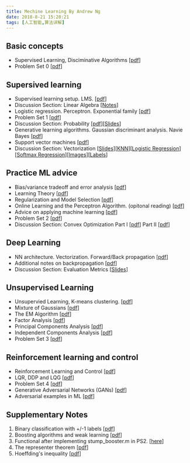 ```yaml
---
title: Mechine Learning By Andrew Ng
date: 2018-8-21 15:28:21
tags: [人工智能,算法详解]
---
```


## Basic concepts

- Supervised Learning, Disciminative Algorithms [[pdf](class-notes/cs229-notes1.pdf)]
- Problem Set 0 [[pdf](class-notes/ps0.pdf)]

## Supersived learning

- Supervised learning setup. LMS. [[pdf](class-notes/cs229-notes1.pdf)] 
- Discussion Section: Linear Algebra [[Notes](class-notes/cs229-linalg.pdf)]
- Logistic regression. Perceptron. Exponential family [[pdf](class-notes/cs229-notes1.pdf)] 
- Problem Set 1 [[pdf](class-notes/ps1.pdf)]
- Discussion Section: Probability [[pdf](class-notes/cs229-prob.pdf)]\[[Slides](class-notes/cs229-prob-slide.pdf)]
- Generative learning algorithms. Gaussian discriminant analysis. Navie Bayes [[pdf](class-notes/cs229-notes2.pdf)]
- Support vector machines [[pdf](class-notes/cs229-notes3.pdf)]
- Discussion Section: Vectorization [[Slides](class-notes/Vectorization_Section.pdf)]\[[KNN](class-notes/knn.py)]\[[Logistic Regression](class-notes/lr.ipynb)]\[[Softmax Regression](class-notes/sr.ipynb)]\[[Images](class-notes/images.csv)]\[[Labels](class-notes/labels.csv)]

## Practice ML advice

- Bias/variance tradeoff and error analysis [[pdf](class-notes/error-analysis.pdf)]
- Learning Theory [[pdf](class-notes/cs229-notes4.pdf)]
- Regularization and Model Selection [[pdf](class-notes/cs229-notes5.pdf)]
- Online Learning and the Perceptron Algorithm. (opitonal reading) [[pdf](class-notes/cs229-notes6.pdf)]
- Advice on applying machine learning [[pdf](class-notes/ML-advice.pdf)]
- Problem Set 2 [[pdf](class-notes/ps2.pdf)]
- Discussion Section: Convex Optimization Part I [[pdf](class-notes/cs229-cvxopt.pdf)] Part II [[pdf](class-notes/cs229-cvxopt2.pdf)]

## Deep Learning

- NN architecture. Vectorization. Forward/Back propagation [[pdf](class-notes/cs229-notes-deep_learning.pdf)]
- Additional notes on backpropagation [[pdf](class-notes/cs229-notes-backprop.pdf)]
- Discussion Section: Evaluation Metrics [[Slides](class-notes/evaluation_metrics.pdf)]

## Unsupervised Learning

- Unsupervied Learning, K-means clustering. [[pdf](class-notes/cs229-notes7a.pdf)]
- Mixture of Gaussians [[pdf](class-notes/cs229-notes7b.pdf)]
- The EM Algorithm [[pdf](class-notes/cs229-notes8.pdf)]
- Factor Analysis [[pdf](class-notes/cs229-notes9.pdf)]
- Principal Components Analysis [[pdf](class-notes/cs229-notes10.pdf)]
- Independent Components Analysis [[pdf](class-notes/cs229-notes11.pdf)]
- Problem Set 3 [[pdf](class-notes/ps3.pdf)]

## Reinforcement learning and control

- Reinforcement Learning and Control [[pdf](class-notes/cs229-notes12.pdf)]
- LQR, DDP and LQG [[pdf](class-notes/cs229-notes13.pdf)]
- Problem Set 4 [[pdf](class-notes/ps4.pdf)]
- Generative Adversarial Networks (GANs) [[pdf](class-notes/1406.2661.pdf)]
- Adversarial examples in ML [[pdf](class-notes/1412.6572.pdf)]

## Supplementary Notes

1. Binary classification with +/-1 labels [[pdf](class-notes/loss-functions.pdf)]
2. Boosting algorithms and weak learning [[pdf](class-notes/boosting.pdf)]
3. Functional after implementing stump_booster.m in PS2. [[here](class-notes/boosting_example.m)]
4. The representer theorem [[pdf](class-notes/representer-function.pdf)]
5. Hoeffding's inequality [[pdf](class-notes/hoeffding.pdf)]

